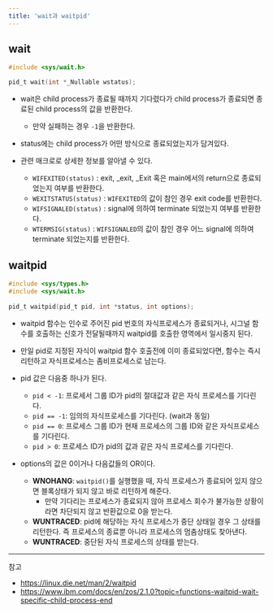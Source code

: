 ```yaml
---
title: 'wait과 waitpid'
---
```

## wait

```c
#include <sys/wait.h>

pid_t wait(int *_Nullable wstatus);
```

- wait은 child process가 종료될 때까지 기다렸다가 child process가 종료되면 종료된 child process의 값을 반환한다. 
  - 만약 실패하는 경우 `-1`을 반환한다. 

- status에는 child process가 어떤 방식으로 종료되었는지가 담겨있다. 
- 관련 매크로로 상세한 정보를 알아낼 수 있다.
  - `WIFEXITED(status)` : exit, _exit, _Exit 혹은 main에서의 return으로 종료되었는지 여부를 반환한다.
  - `WEXITSTATUS(status)` : `WIFEXITED`의 값이 참인 경우 exit code를 반환한다.
  - `WIFSIGNALED(status)` : signal에 의하여 terminate 되었는지 여부를 반환한다.
  - `WTERMSIG(status)` : `WIFSIGNALED`의 값이 참인 경우 어느 signal에 의하여 terminate 되었는지를 반환한다.

## waitpid

```c
#include <sys/types.h>
#include <sys/wait.h>
 
pid_t waitpid(pid_t pid, int *status, int options);
```

- waitpid 함수는 인수로 주어진 pid 번호의 자식프로세스가 종료되거나, 시그널 함수를 호출하는 신호가 전달될때까지 waitpid를 호출한 영역에서 일시중지 된다.
- 만일 pid로 지정된 자식이 waitpid 함수 호출전에 이미 종료되었다면, 함수는 즉시 리턴하고 자식프로세스는 좀비프로세스로 남는다.

- pid 값은 다음중 하나가 된다.
  - `pid < -1`: 프로세서 그룹 ID가 pid의 절대값과 같은 자식 프로세스를 기다린다.
  - `pid == -1`: 임의의 자식프로세스를 기다린다. (wait과 동일)
  - `pid == 0`: 프로세스 그룹 ID가 현재 프로세스의 그룹 ID와 같은 자식프로세스를 기다린다.
  - `pid > 0`: 프로세스 ID가 pid의 값과 같은 자식 프로세스를 기다린다.

- options의 값은 0이거나 다음값들의 OR이다.
  - **WNOHANG**: `waitpid()`를 실행했을 때, 자식 프로세스가 종료되어 있지 않으면 블록상태가 되지 않고 바로 리턴하게 해준다.
    - 만약 기다리는 프로세스가 종료되지 않아 프로세스 회수가 불가능한 상황이라면 차단되지 않고 반환값으로 0을 받는다.
  - **WUNTRACED**: pid에 해당하는 자식 프로세스가 중단 상태일 경우 그 상태를 리턴한다. 즉 프로세스의 종료뿐 아니라 프로세스의 멈춤상태도 찾아낸다.
  - **WUNTRACED**: 중단된 자식 프로세스의 상태를 받는다.

---
참고
- https://linux.die.net/man/2/waitpid
- https://www.ibm.com/docs/en/zos/2.1.0?topic=functions-waitpid-wait-specific-child-process-end